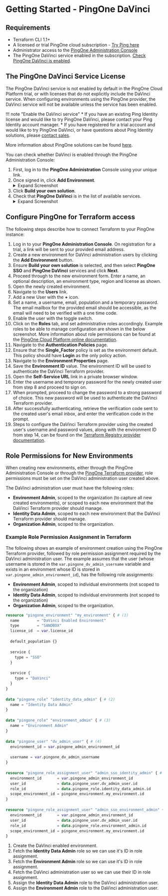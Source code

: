 # Getting Started - PingOne DaVinci

## Requirements

* Terraform CLI 1.1+
* A licensed or trial PingOne cloud subscription - [Try Ping here](https://www.pingidentity.com/en/try-ping.html)
* Administrator access to the [PingOne Administration Console](https://docs.pingidentity.com/r/en-us/pingone/p1_access_admin_console)
* The PingOne DaVinci service enabled in the subscription. [Check PingOne DaVinci is enabled](https://pingidentity.github.io/terraform-docs/getting-started/davinci/#the-pingone-davinci-service-license).

## The PingOne DaVinci Service License

The PingOne DaVinci service is not enabled by default in the PingOne Cloud Platform trial, or with licenses that do not explicitly include the DaVinci service.  When configuring environments using the PingOne provider, the DaVinci service will not be available unless the service has been enabled.

!!! note "Enable the DaVinci service"
    * If you have an existing Ping Identity license and would like to try PingOne DaVinci, please contact your Ping Identity account manager.
    * If you have registered for a trial account and would like to try PingOne DaVinci, or have questions about Ping Identity solutions, please [contact sales](https://www.pingidentity.com/en/company/contact-sales.html).

More information about PingOne solutions can be found [here](https://docs.pingidentity.com/r/en-us/pingone/pingone_p1solutions_main).

You can check whether DaVinci is enabled through the PingOne Administration Console:

1. First, log in to the **PingOne Administration** Console using your unique link.
2. Once signed in, click **Add Environment**.
    <details>
      <summary>Expand Screenshot</summary>
        <img src="../../img/getting-started/pingone-console-admins-env.png"  alt="PingOne Administration Console, Add Environment Button"/>
    </details>
3. Click **Build your own solution**.
4. Check that **PingOne DaVinci** is in the list of available services.
    <details>
      <summary>Expand Screenshot</summary>
        <img src="../../img/getting-started/pingone-console-create-environment-davinci.png"  alt="PingOne Administration Console, Build your own solution"/>
    </details>

## Configure PingOne for Terraform access

The following steps describe how to connect Terraform to your PingOne instance:

1. Log in to your **PingOne Administration Console**. On registration for a trial, a link will be sent to your provided email address.
2. Create a new environment for DaVinci administration users by clicking the **Add Environment** button.
3. Ensure **Build your own solution** is selected, and then select **PingOne SSO** and **PingOne DaVinci** services and click **Next**.
4. Proceed through to the new environment form.  Enter a name, an optional description, an environment type, region and license as shown.
5. Open the newly created environment.
6. Navigate to the **Users** link.
7. Add a new User with the **+** icon.
8. Set a name, a username, email, population and a temporary password.  The email mailbox for the provided email should be accessible, as the email will need to be verified with a one time code.
9. Enable the user with the toggle switch.
10. Click on the **Roles** tab, and set administrative roles accordingly.  Example roles to be able to manage configuration are shown in the below screenshot.  More information about role permissions can be found at the [PingOne Cloud Platform online documentation](https://docs.pingidentity.com/r/en-us/pingone/p1_c_roles).
11. Navigate to the **Authentication Policies** page.
12. Ensure that the **Single_Factor** policy is set as the environment default.  This policy should have **Login** as the only policy action.
13. Navigate to the **Environment Properties** page.
14. Save the **Environment ID** value.  The environment ID will be used to authenticate the DaVinci Terraform provider.
15. Open the **Self-Service URL** link in a private browser window.
16. Enter the username and temporary password for the newly created user from step 8 and proceed to sign on.
17. When prompted, proceed to change the password to a strong password of choice.  This new password will be used to authenticate the DaVinci Terraform provider.
18. After successfully authenticating, retrieve the verification code sent to the created user's email inbox, and enter the verification code in the prompt.
19. Steps to configure the DaVinci Terraform provider using the created user's username and password values, along with the environment ID from step 14, can be found on the [Terraform Registry provider documentation](https://registry.terraform.io/providers/pingidentity/davinci/latest/docs).

## Role Permissions for New Environments

When creating new environments, either through the PingOne Administration Console or through the [PingOne Terraform provider](https://registry.terraform.io/providers/pingidentity/pingone/latest/docs/resources/environment), role permissions must be set on the DaVinci administration user created above.

The DaVinci administration user must have the following roles:
* **Environment Admin**, scoped to the organization (to capture all new created environments), or scoped to each new environment that the DaVinci Terraform provider should manage.
* **Identity Data Admin**, scoped to each new environment that the DaVinci Terraform provider should manage.
* **Organization Admin**, scoped to the organization.

### Example Role Permission Assignment in Terraform

The following shows an example of environment creation using the PingOne Terraform provider, followed by role permission assignment required by the DaVinci administration user.  The example assumes that the user (whose username is stored in the `var.pingone_dv_admin_username` variable and exists in an environment whose ID is stored in `var.pingone_admin_environment_id`), has the following role assignments:

* **Environment Admin**, scoped to individual environments (not scoped to the organization)
* **Identity Data Admin**, scoped to individual environments (not scoped to the organization)
* **Organization Admin**, scoped to the organization.

``` terraform
resource "pingone_environment" "my_environment" { # (1)
  name        = "DaVinci Enabled Environment"
  type        = "SANDBOX"
  license_id  = var.license_id

  default_population {}

  service {
    type = "SSO"
  }

  service {
    type = "DaVinci"
  }
}

data "pingone_role" "identity_data_admin" { # (2)
  name = "Identity Data Admin"
}

data "pingone_role" "environment_admin" { # (3)
  name = "Environment Admin"
}

data "pingone_user" "dv_admin_user" { # (4)
  environment_id = var.pingone_admin_environment_id

  username = var.pingone_dv_admin_username
}

resource "pingone_role_assignment_user" "admin_sso_identity_admin" { # (5)
  environment_id       = var.pingone_admin_environment_id
  user_id              = data.pingone_user.dv_admin_user.id
  role_id              = data.pingone_role.identity_data_admin.id
  scope_environment_id = pingone_environment.my_environment.id
}

resource "pingone_role_assignment_user" "admin_sso_environment_admin" { # (6)
  environment_id       = var.pingone_admin_environment_id
  user_id              = data.pingone_user.dv_admin_user.id
  role_id              = data.pingone_role.environment_admin.id
  scope_environment_id = pingone_environment.my_environment.id
}
```
1. Create the DaVinci enabled environment.
2. Fetch the **Identity Data Admin** role so we can use it's ID in role assignment.
3. Fetch the **Environment Admin** role so we can use it's ID in role assignment.
4. Fetch the DaVinci administration user so we can use their ID in role assignment.
5. Assign the **Identity Data Admin** role to the DaVinci administration user.
6. Assign the **Environment Admin** role to the DaVinci administration user.